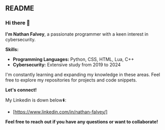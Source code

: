 ## README

### Hi there 👋

**I'm Nathan Falvey**, a passionate programmer with a keen interest in cybersecurity.

**Skills:**

* **Programming Languages:** Python, CSS, HTML, Lua, C++
* **Cybersecurity:** Extensive study from 2019 to 2024

I'm constantly learning and expanding my knowledge in these areas. Feel free to explore my repositories for projects and code snippets.

**Let's connect!** 

My Linkedin is down below⬇️:
* [https://www.linkedin.com/in/nathan-falvey/]

**Feel free to reach out if you have any questions or want to collaborate!**
